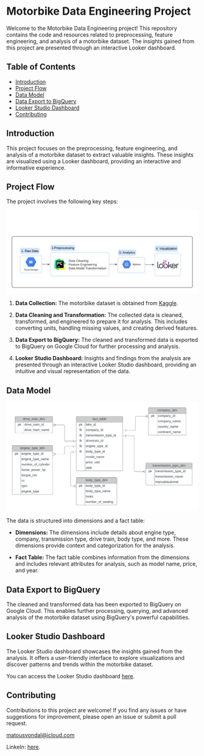 # Motorbike Data Engineering Project

Welcome to the Motorbike Data Engineering project! This repository contains the code and resources related to preprocessing, feature engineering, and analysis of a motorbike dataset. The insights gained from this project are presented through an interactive Looker dashboard.

## Table of Contents
- [Introduction](#introduction)
- [Project Flow](#project-flow)
- [Data Model](#data-model)
- [Data Export to BigQuery](#data-export-to-bigquery)
- [Looker Studio Dashboard](#looker-studio-dashboard)
- [Contributing](#contributing)

## Introduction

This project focuses on the preprocessing, feature engineering, and analysis of a motorbike dataset to extract valuable insights. These insights are visualized using a Looker dashboard, providing an interactive and informative experience.

## Project Flow

The project involves the following key steps:

![Steps](Blank_board.jpeg)

1. **Data Collection:** The motorbike dataset is obtained from [Kaggle](https://www.kaggle.com/datasets/peshimaammuzammil/2023-bike-model-dataset-all-data-you-need).

2. **Data Cleaning and Transformation:** The collected data is cleaned, transformed, and engineered to prepare it for analysis. This includes converting units, handling missing values, and creating derived features.

3. **Data Export to BigQuery:** The cleaned and transformed data is exported to BigQuery on Google Cloud for further processing and analysis.

4. **Looker Studio Dashboard:** Insights and findings from the analysis are presented through an interactive Looker Studio dashboard, providing an intuitive and visual representation of the data.

## Data Model

![Model](model.png)

The data is structured into dimensions and a fact table:

- **Dimensions:** The dimensions include details about engine type, company, transmission type, drive train, body type, and more. These dimensions provide context and categorization for the analysis.

- **Fact Table:** The fact table combines information from the dimensions and includes relevant attributes for analysis, such as model name, price, and year.

## Data Export to BigQuery

The cleaned and transformed data has been exported to BigQuery on Google Cloud. This enables further processing, querying, and advanced analysis of the motorbike dataset using BigQuery's powerful capabilities.

## Looker Studio Dashboard

The Looker Studio dashboard showcases the insights gained from the analysis. It offers a user-friendly interface to explore visualizations and discover patterns and trends within the motorbike dataset.

You can access the Looker Studio dashboard [here](https://lookerstudio.google.com/s/tlEk695fFqM).

## Contributing

Contributions to this project are welcome! If you find any issues or have suggestions for improvement, please open an issue or submit a pull request.

matousvondal@icloud.com

LinkeIn: [here](https://www.linkedin.com/in/matouš-vondál/).
